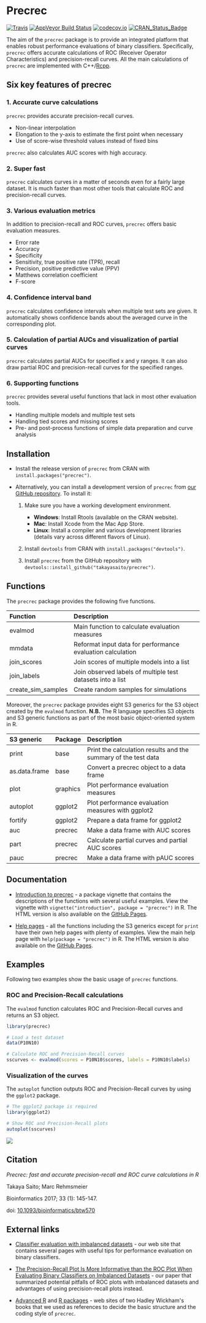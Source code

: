 
Precrec
=======

[![Travis](https://img.shields.io/travis/takayasaito/precrec.svg?maxAge=2592000)](https://travis-ci.org/takayasaito/precrec) [![AppVeyor Build Status](https://ci.appveyor.com/api/projects/status/github/takayasaito/precrec?branch=master&svg=true)](https://ci.appveyor.com/project/takayasaito/precrec) [![codecov.io](https://codecov.io/github/takayasaito/precrec/coverage.svg?branch=master)](https://codecov.io/github/takayasaito/precrec?branch=master) [![CRAN\_Status\_Badge](http://www.r-pkg.org/badges/version/precrec)](https://cran.r-project.org/package=precrec)

The aim of the `precrec` package is to provide an integrated platform that enables robust performance evaluations of binary classifiers. Specifically, `precrec` offers accurate calculations of ROC (Receiver Operator Characteristics) and precision-recall curves. All the main calculations of `precrec` are implemented with C++/[Rcpp](https://cran.r-project.org/package=Rcpp).

Six key features of precrec
---------------------------

### 1. Accurate curve calculations

`precrec` provides accurate precision-recall curves.

-   Non-linear interpolation
-   Elongation to the y-axis to estimate the first point when necessary
-   Use of score-wise threshold values instead of fixed bins

`precrec` also calculates AUC scores with high accuracy.

### 2. Super fast

`precrec` calculates curves in a matter of seconds even for a fairly large dataset. It is much faster than most other tools that calculate ROC and precision-recall curves.

### 3. Various evaluation metrics

In addition to precision-recall and ROC curves, `precrec` offers basic evaluation measures.

-   Error rate
-   Accuracy
-   Specificity
-   Sensitivity, true positive rate (TPR), recall
-   Precision, positive predictive value (PPV)
-   Matthews correlation coefficient
-   F-score

### 4. Confidence interval band

`precrec` calculates confidence intervals when multiple test sets are given. It automatically shows confidence bands about the averaged curve in the corresponding plot.

### 5. Calculation of partial AUCs and visualization of partial curves

`precrec` calculates partial AUCs for specified x and y ranges. It can also draw partial ROC and precision-recall curves for the specified ranges.

### 6. Supporting functions

`precrec` provides several useful functions that lack in most other evaluation tools.

-   Handling multiple models and multiple test sets
-   Handling tied scores and missing scores
-   Pre- and post-process functions of simple data preparation and curve analysis

Installation
------------

-   Install the release version of `precrec` from CRAN with `install.packages("precrec")`.

-   Alternatively, you can install a development version of `precrec` from [our GitHub repository](https://github.com/takayasaito/precrec). To install it:

    1.  Make sure you have a working development environment.
        -   **Windows**: Install Rtools (available on the CRAN website).
        -   **Mac**: Install Xcode from the Mac App Store.
        -   **Linux**: Install a compiler and various development libraries (details vary across different flavors of Linux).
    2.  Install `devtools` from CRAN with `install.packages("devtools")`.

    3.  Install `precrec` from the GitHub repository with `devtools::install_github("takayasaito/precrec")`.

Functions
---------

The `precrec` package provides the following five functions.

| Function             | Description                                                |
|:---------------------|:-----------------------------------------------------------|
| evalmod              | Main function to calculate evaluation measures             |
| mmdata               | Reformat input data for performance evaluation calculation |
| join\_scores         | Join scores of multiple models into a list                 |
| join\_labels         | Join observed labels of multiple test datasets into a list |
| create\_sim\_samples | Create random samples for simulations                      |

Moreover, the `precrec` package provides eight S3 generics for the S3 object created by the `evalmod` function. **N.B.** The R language specifies S3 objects and S3 generic functions as part of the most basic object-oriented system in R.

| S3 generic    | Package  | Description                                                    |
|:--------------|:---------|:---------------------------------------------------------------|
| print         | base     | Print the calculation results and the summary of the test data |
| as.data.frame | base     | Convert a precrec object to a data frame                       |
| plot          | graphics | Plot performance evaluation measures                           |
| autoplot      | ggplot2  | Plot performance evaluation measures with ggplot2              |
| fortify       | ggplot2  | Prepare a data frame for ggplot2                               |
| auc           | precrec  | Make a data frame with AUC scores                              |
| part          | precrec  | Calculate partial curves and partial AUC scores                |
| pauc          | precrec  | Make a data frame with pAUC scores                             |

Documentation
-------------

-   [Introduction to precrec](http://takayasaito.github.io/precrec/articles/introduction.html) - a package vignette that contains the descriptions of the functions with several useful examples. View the vignette with `vignette("introduction", package = "precrec")` in R. The HTML version is also available on the [GitHub Pages](http://takayasaito.github.io/precrec/articles/introduction.html).

-   [Help pages](http://takayasaito.github.io/precrec/reference) - all the functions including the S3 generics except for `print` have their own help pages with plenty of examples. View the main help page with `help(package = "precrec")` in R. The HTML version is also available on the [GitHub Pages](http://takayasaito.github.io/precrec/reference).

Examples
--------

Following two examples show the basic usage of `precrec` functions.

### ROC and Precision-Recall calculations

The `evalmod` function calculates ROC and Precision-Recall curves and returns an S3 object.

``` r
library(precrec)

# Load a test dataset
data(P10N10)

# Calculate ROC and Precision-Recall curves
sscurves <- evalmod(scores = P10N10$scores, labels = P10N10$labels)
```

### Visualization of the curves

The `autoplot` function outputs ROC and Precision-Recall curves by using the `ggplot2` package.

``` r
# The ggplot2 package is required 
library(ggplot2)

# Show ROC and Precision-Recall plots
autoplot(sscurves)
```

![](https://rawgit.com/takayasaito/precrec/master/README_files/figure-markdown_github/unnamed-chunk-2-1.png)

Citation
--------

*Precrec: fast and accurate precision-recall and ROC curve calculations in R*

Takaya Saito; Marc Rehmsmeier

Bioinformatics 2017; 33 (1): 145-147.

doi: [10.1093/bioinformatics/btw570](https://doi.org/10.1093/bioinformatics/btw570)

External links
--------------

-   [Classifier evaluation with imbalanced datasets](https://classeval.wordpress.com/) - our web site that contains several pages with useful tips for performance evaluation on binary classifiers.

-   [The Precision-Recall Plot Is More Informative than the ROC Plot When Evaluating Binary Classifiers on Imbalanced Datasets](http://journals.plos.org/plosone/article?id=10.1371/journal.pone.0118432) - our paper that summarized potential pitfalls of ROC plots with imbalanced datasets and advantages of using precision-recall plots instead.

-   [Advanced R](http://adv-r.had.co.nz/) and [R packages](http://r-pkgs.had.co.nz/) - web sites of two Hadley Wickham's books that we used as references to decide the basic structure and the coding style of `precrec`.
